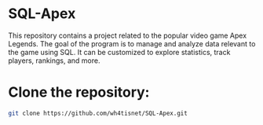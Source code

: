 # SQL-Apex

This repository contains a project related to the popular video game Apex Legends. The goal of the program is to manage and analyze data relevant to the game using SQL. It can be customized to explore statistics, track players, rankings, and more.

# Clone the repository:
   ```bash
   git clone https://github.com/wh4tisnet/SQL-Apex.git
   ```

